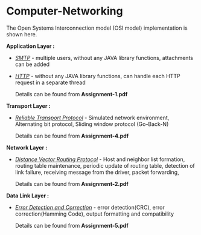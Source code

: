 # Computer-Networking
The Open Systems Interconnection model (OSI model) implementation is shown here.

**Application Layer :**
   - <ins>*SMTP*</ins> - multiple users, without any JAVA library functions, attachments can be added
   - <ins>*HTTP*</ins> - without any JAVA library functions, can handle each HTTP request in a separate thread
   
   	 Details can be found from **Assignment-1.pdf**
     
     
**Transport Layer :**
   - <ins>*Reliable Transport Protocol*</ins> - Simulated network environment, Alternating bit protocol, Sliding window protocol (Go-Back-N)   

	 Details can be found from **Assignment-4.pdf**
     
     
**Network Layer :**
   - <ins>*Distance Vector Routing Protocol*</ins> - Host and neighbor list formation, routing table maintenance, periodic update of routing table, detection of link failure, receiving message from the driver, packet forwarding,    

	 Details can be found from **Assignment-2.pdf**
     
     
**Data Link Layer :**
   - <ins>*Error Detection and Correction*</ins> - error detection(CRC), error correction(Hamming Code), output formatting and compatibility

	 Details can be found from **Assignment-5.pdf**
